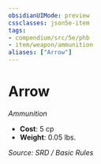 ```yaml
---
obsidianUIMode: preview
cssclasses: json5e-item
tags:
- compendium/src/5e/phb
- item/weapon/ammunition
aliases: ["Arrow"]
---
```

# Arrow
*Ammunition*  

- **Cost**: 5 cp
- **Weight**: 0.05 lbs.

*Source: SRD / Basic Rules*